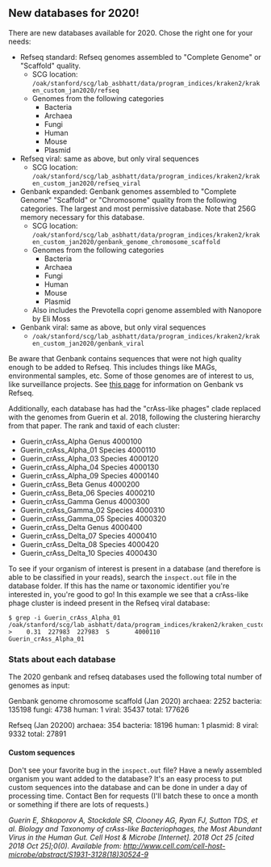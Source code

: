 ## New databases for 2020! 
There are new databases available for 2020. Chose the right one for your needs:
- Refseq standard: Refseq genomes assembled to "Complete Genome" or "Scaffold" quality.
    - SCG location: `/oak/stanford/scg/lab_asbhatt/data/program_indices/kraken2/kraken_custom_jan2020/refseq`
    - Genomes from the following categories 
        - Bacteria 
        - Archaea
        - Fungi
        - Human
        - Mouse
        - Plasmid
- Refseq viral: same as above, but only viral sequences
    - SCG location: `/oak/stanford/scg/lab_asbhatt/data/program_indices/kraken2/kraken_custom_jan2020/refseq_viral`
- Genbank expanded: Genbank genomes assembled to "Complete Genome" "Scaffold" or "Chromosome" quality from the following categories. The largest and most permissive database. Note that 256G memory necessary for this database.
    - SCG location: `/oak/stanford/scg/lab_asbhatt/data/program_indices/kraken2/kraken_custom_jan2020/genbank_genome_chromosome_scaffold`
    - Genomes from the following categories 
        - Bacteria 
        - Archaea
        - Fungi
        - Human
        - Mouse
        - Plasmid
    - Also includes the Prevotella copri genome assembled with Nanopore by Eli Moss
- Genbank viral: same as above, but only viral sequences
    - `/oak/stanford/scg/lab_asbhatt/data/program_indices/kraken2/kraken_custom_jan2020/genbank_viral`

Be aware that Genbank contains sequences that were not high quality enough to be added to Refseq. This includes things like MAGs, environmental samples, etc. Some of those genomes are of interest to us, like surveillance projects. See [this page](https://www.ncbi.nlm.nih.gov/assembly/help/anomnotrefseq/) for information on Genbank vs Refseq.

Additionally, each database has had the "crAss-like phages" clade replaced with the genomes from Guerin et al. 2018, following the clustering hierarchy from that paper. The rank and taxid of each cluster:
 
 - Guerin_crAss_Alpha       Genus      4000100
 - Guerin_crAss_Alpha_01    Species    4000110
 - Guerin_crAss_Alpha_03    Species    4000120
 - Guerin_crAss_Alpha_04    Species    4000130
 - Guerin_crAss_Alpha_09    Species    4000140
 - Guerin_crAss_Beta        Genus      4000200
 - Guerin_crAss_Beta_06     Species    4000210
 - Guerin_crAss_Gamma       Genus      4000300
 - Guerin_crAss_Gamma_02    Species    4000310
 - Guerin_crAss_Gamma_05    Species    4000320
 - Guerin_crAss_Delta       Genus      4000400
 - Guerin_crAss_Delta_07    Species    4000410
 - Guerin_crAss_Delta_08    Species    4000420
 - Guerin_crAss_Delta_10    Species    4000430

To see if your organism of interest is present in a database (and therefore is able to be classified in your reads), search the `inspect.out` file in the database folder. If this has the name or taxonomic identifier you're interested in, you're good to go! In this example we see that a crAss-like phage cluster is indeed present in the Refseq viral database:
```
$ grep -i Guerin_crAss_Alpha_01 /oak/stanford/scg/lab_asbhatt/data/program_indices/kraken2/kraken_custom_jan2020/refseq_viral/inspect.out 
>    0.31  227983  227983  S       4000110               Guerin_crAss_Alpha_01
```

### Stats about each database
The 2020 genbank and refseq databases used the following total number of genomes as input:

Genbank genome chromosome scaffold (Jan 2020)
archaea:    2252 
bacteria:   135198 
fungi:  4738 
human:  1 
viral:  35437 
total:  177626

Refseq (Jan 20200)
archaea:    354 
bacteria:   18196 
human:  1 
plasmid:    8 
viral:  9332 
total:  27891



#### Custom sequences
Don't see your favorite bug in the `inspect.out` file? Have a newly assembled organism you want added to the database? It's an easy process to put custom sequences into the database and can be done in under a day of processing time. Contact Ben for requests (I'll batch these to once a month or something if there are lots of requests.)

_Guerin E, Shkoporov A, Stockdale SR, Clooney AG, Ryan FJ, Sutton TDS, et al. Biology and Taxonomy of crAss-like Bacteriophages, the Most Abundant Virus in the Human Gut. Cell Host & Microbe [Internet]. 2018 Oct 25 [cited 2018 Oct 25];0(0). Available from: http://www.cell.com/cell-host-microbe/abstract/S1931-3128(18)30524-9_

